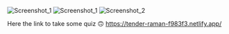 ![Screenshot_1](https://user-images.githubusercontent.com/75525090/115990568-9f552180-a5cc-11eb-9beb-3e6a39cdf707.png)
![Screenshot_1](https://user-images.githubusercontent.com/75525090/115970735-07fcb980-a54d-11eb-913e-42dc504535ad.png)
![Screenshot_2](https://user-images.githubusercontent.com/75525090/115970740-134fe500-a54d-11eb-83eb-f94864eae323.png)

Here the link to take some quiz 🙃
https://tender-raman-f983f3.netlify.app/

